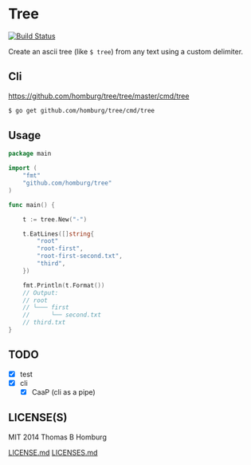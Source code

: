 # Tree

[![Build Status](https://travis-ci.org/homburg/tree.svg?branch=master)](https://travis-ci.org/homburg/tree)

Create an ascii tree (like `$ tree`) from any text
using a custom delimiter.

## Cli

https://github.com/homburg/tree/tree/master/cmd/tree

```bash
$ go get github.com/homburg/tree/cmd/tree
```

## Usage

```go
package main

import (
	"fmt"
	"github.com/homburg/tree"
)

func main() {

	t := tree.New("-")

	t.EatLines([]string{
		"root"
		"root-first",
		"root-first-second.txt",
		"third",
	})

	fmt.Println(t.Format())
	// Output:
	// root
	// └─── first
	//      └── second.txt
	// third.txt
}
```

## TODO

- [x] test
- [x] cli
  - [x] CaaP (cli as a pipe)

## LICENSE(S)

MIT 2014 Thomas B Homburg

[LICENSE.md](LICENSE.md)
[LICENSES.md](LICENSES.md)

